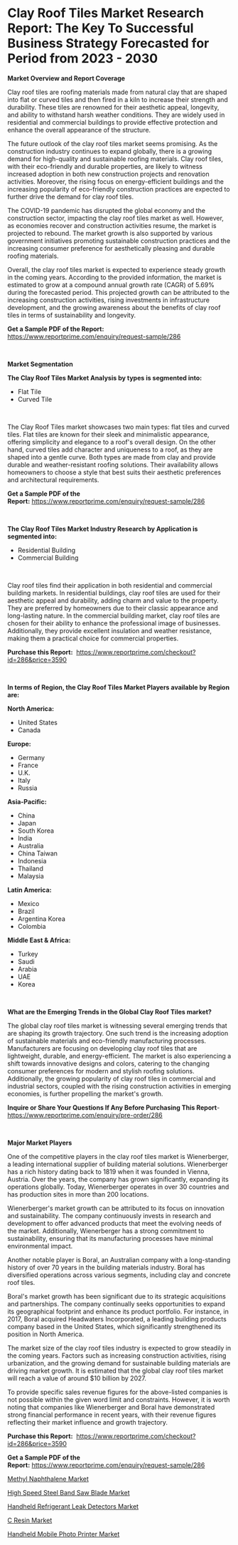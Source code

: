 <p><h1>Clay Roof Tiles Market Research Report: The Key To Successful Business Strategy Forecasted for Period from 2023 - 2030</h1></p><p><strong>Market Overview and Report Coverage</strong></p>
<p><p>Clay roof tiles are roofing materials made from natural clay that are shaped into flat or curved tiles and then fired in a kiln to increase their strength and durability. These tiles are renowned for their aesthetic appeal, longevity, and ability to withstand harsh weather conditions. They are widely used in residential and commercial buildings to provide effective protection and enhance the overall appearance of the structure.</p><p>The future outlook of the clay roof tiles market seems promising. As the construction industry continues to expand globally, there is a growing demand for high-quality and sustainable roofing materials. Clay roof tiles, with their eco-friendly and durable properties, are likely to witness increased adoption in both new construction projects and renovation activities. Moreover, the rising focus on energy-efficient buildings and the increasing popularity of eco-friendly construction practices are expected to further drive the demand for clay roof tiles.</p><p>The COVID-19 pandemic has disrupted the global economy and the construction sector, impacting the clay roof tiles market as well. However, as economies recover and construction activities resume, the market is projected to rebound. The market growth is also supported by various government initiatives promoting sustainable construction practices and the increasing consumer preference for aesthetically pleasing and durable roofing materials.</p><p>Overall, the clay roof tiles market is expected to experience steady growth in the coming years. According to the provided information, the market is estimated to grow at a compound annual growth rate (CAGR) of 5.69% during the forecasted period. This projected growth can be attributed to the increasing construction activities, rising investments in infrastructure development, and the growing awareness about the benefits of clay roof tiles in terms of sustainability and longevity.</p></p>
<p><strong>Get a Sample PDF of the Report:</strong> <a href="https://www.reportprime.com/enquiry/request-sample/286">https://www.reportprime.com/enquiry/request-sample/286</a></p>
<p>&nbsp;</p>
<p><strong>Market Segmentation</strong></p>
<p><strong>The Clay Roof Tiles Market Analysis by types is segmented into:</strong></p>
<p><ul><li>Flat Tile</li><li>Curved Tile</li></ul></p>
<p>&nbsp;</p>
<p><p>The Clay Roof Tiles market showcases two main types: flat tiles and curved tiles. Flat tiles are known for their sleek and minimalistic appearance, offering simplicity and elegance to a roof's overall design. On the other hand, curved tiles add character and uniqueness to a roof, as they are shaped into a gentle curve. Both types are made from clay and provide durable and weather-resistant roofing solutions. Their availability allows homeowners to choose a style that best suits their aesthetic preferences and architectural requirements.</p></p>
<p><strong>Get a Sample PDF of the Report:</strong>&nbsp;<a href="https://www.reportprime.com/enquiry/request-sample/286">https://www.reportprime.com/enquiry/request-sample/286</a></p>
<p>&nbsp;</p>
<p><strong>The Clay Roof Tiles Market Industry Research by Application is segmented into:</strong></p>
<p><ul><li>Residential Building</li><li>Commercial Building</li></ul></p>
<p>&nbsp;</p>
<p><p>Clay roof tiles find their application in both residential and commercial building markets. In residential buildings, clay roof tiles are used for their aesthetic appeal and durability, adding charm and value to the property. They are preferred by homeowners due to their classic appearance and long-lasting nature. In the commercial building market, clay roof tiles are chosen for their ability to enhance the professional image of businesses. Additionally, they provide excellent insulation and weather resistance, making them a practical choice for commercial properties.</p></p>
<p><strong>Purchase this Report:</strong>&nbsp; <a href="https://www.reportprime.com/checkout?id=286&price=3590">https://www.reportprime.com/checkout?id=286&price=3590</a></p>
<p>&nbsp;</p>
<p><strong>In terms of Region, the Clay Roof Tiles Market Players available by Region are:</strong></p>
<p>
    <p> <strong> North America: </strong>
        <ul>
            <li>United States</li>
            <li>Canada</li>
        </ul>
        </p> 
    <p> <strong> Europe: </strong>
        <ul>
            <li>Germany</li>
            <li>France</li>
            <li>U.K.</li>
            <li>Italy</li>
            <li>Russia</li>
        </ul>
        </p> 
    <p> <strong> Asia-Pacific: </strong>
        <ul>
            <li>China</li>
            <li>Japan</li>
            <li>South Korea</li>
            <li>India</li>
            <li>Australia</li>
            <li>China Taiwan</li>
            <li>Indonesia</li>
            <li>Thailand</li>
            <li>Malaysia</li>
        </ul>
        </p> 
    <p> <strong> Latin America: </strong>
        <ul>
            <li>Mexico</li>
            <li>Brazil</li>
            <li>Argentina Korea</li>
            <li>Colombia</li>
        </ul>
        </p> 
    <p> <strong> Middle East & Africa: </strong>
        <ul>
            <li>Turkey</li>
            <li>Saudi</li>
            <li>Arabia</li>
            <li>UAE</li>
            <li>Korea</li>
        </ul>
    </p>
    </p>
<p>&nbsp;</p>
<p><strong>What are the Emerging Trends in the Global Clay Roof Tiles market?</strong></p>
<p><p>The global clay roof tiles market is witnessing several emerging trends that are shaping its growth trajectory. One such trend is the increasing adoption of sustainable materials and eco-friendly manufacturing processes. Manufacturers are focusing on developing clay roof tiles that are lightweight, durable, and energy-efficient. The market is also experiencing a shift towards innovative designs and colors, catering to the changing consumer preferences for modern and stylish roofing solutions. Additionally, the growing popularity of clay roof tiles in commercial and industrial sectors, coupled with the rising construction activities in emerging economies, is further propelling the market's growth.</p></p>
<p><strong>Inquire or Share Your Questions If Any Before Purchasing This Report</strong>- <a href="https://www.reportprime.com/enquiry/pre-order/286">https://www.reportprime.com/enquiry/pre-order/286</a></p>
<p>&nbsp;</p>
<p><strong>Major Market Players</strong></p>
<p><p>One of the competitive players in the clay roof tiles market is Wienerberger, a leading international supplier of building material solutions. Wienerberger has a rich history dating back to 1819 when it was founded in Vienna, Austria. Over the years, the company has grown significantly, expanding its operations globally. Today, Wienerberger operates in over 30 countries and has production sites in more than 200 locations.</p><p>Wienerberger's market growth can be attributed to its focus on innovation and sustainability. The company continuously invests in research and development to offer advanced products that meet the evolving needs of the market. Additionally, Wienerberger has a strong commitment to sustainability, ensuring that its manufacturing processes have minimal environmental impact.</p><p>Another notable player is Boral, an Australian company with a long-standing history of over 70 years in the building materials industry. Boral has diversified operations across various segments, including clay and concrete roof tiles.</p><p>Boral's market growth has been significant due to its strategic acquisitions and partnerships. The company continually seeks opportunities to expand its geographical footprint and enhance its product portfolio. For instance, in 2017, Boral acquired Headwaters Incorporated, a leading building products company based in the United States, which significantly strengthened its position in North America.</p><p>The market size of the clay roof tiles industry is expected to grow steadily in the coming years. Factors such as increasing construction activities, rising urbanization, and the growing demand for sustainable building materials are driving market growth. It is estimated that the global clay roof tiles market will reach a value of around $10 billion by 2027.</p><p>To provide specific sales revenue figures for the above-listed companies is not possible within the given word limit and constraints. However, it is worth noting that companies like Wienerberger and Boral have demonstrated strong financial performance in recent years, with their revenue figures reflecting their market influence and growth trajectory.</p></p>
<p><strong>Purchase this Report:</strong>&nbsp;&nbsp;<a href="https://www.reportprime.com/checkout?id=286&price=3590">https://www.reportprime.com/checkout?id=286&price=3590</a></p>
<p></p>
<p><strong>Get a Sample PDF of the Report:</strong>&nbsp;<a href="https://www.reportprime.com/enquiry/request-sample/286">https://www.reportprime.com/enquiry/request-sample/286</a></p>
<p><p><a href="https://github.com/Krish2023na/Market-Research-Report-List-1/blob/main/methyl-naphthalene-market.md">Methyl Naphthalene Market</a></p><p><a href="https://medium.com/@shanieprice69879/analyzing-high-speed-steel-band-saw-blade-market-global-industry-perspective-and-forecast-2023-to-52068539852c">High Speed Steel Band Saw Blade Market</a></p><p><a href="https://medium.com/@lulukerluke/handheld-refrigerant-leak-detectors-market-focuses-on-market-share-size-and-projected-forecast-f08308c2e86c">Handheld Refrigerant Leak Detectors Market</a></p><p><a href="https://github.com/kuntayevaz/Market-Research-Report-List-1/blob/main/c-resin-market.md">C Resin Market</a></p><p><a href="https://medium.com/@cletaturner879789/handheld-mobile-photo-printer-market-focuses-on-market-share-size-and-projected-forecast-till-2030-56607b06acd1">Handheld Mobile Photo Printer Market</a></p></p>